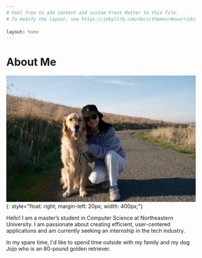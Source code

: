 ```yaml
---
# Feel free to add content and custom Front Matter to this file.
# To modify the layout, see https://jekyllrb.com/docs/themes/#overriding-theme-defaults

layout: home
---
```


# About Me

![My Photo](jojo.jpg "Your Name"){: style="float: right; margin-left: 20px; width: 400px;"}

Hello! I am a master’s student in Computer Science at Northeastern University. I am passionate about creating efficient, user-centered applications and am currently seeking an internship in the tech industry.

In my spare time, I'd like to spend time outside with my family and my dog Jojo who is an 80-pound golden retriever.